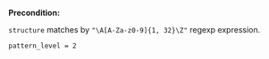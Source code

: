 **Precondition:**

`structure` matches by `"\A[A-Za-z0-9]{1, 32}\Z"` regexp expression. 

`pattern_level = 2`
